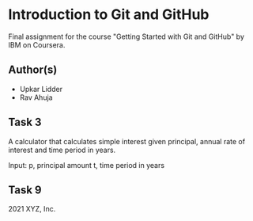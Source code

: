 # Introduction to Git and GitHub

Final assignment for the course "Getting Started with Git and GitHub" by IBM on Coursera.

## Author(s)

* Upkar Lidder
* Rav Ahuja

## Task 3

A calculator that calculates simple interest given principal, annual rate of interest and time period in years.

Input:
   p, principal amount
   t, time period in years

## Task 9

2021 XYZ, Inc.
